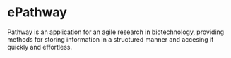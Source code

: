 ePathway
========

Pathway is an application for an agile research in biotechnology, providing methods for storing information in a structured manner and accesing it quickly and effortless.
